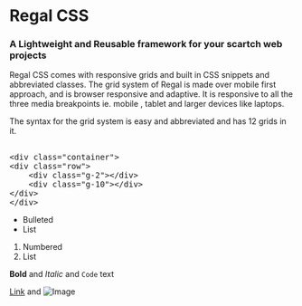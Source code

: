 # Regal CSS
### A Lightweight and Reusable framework for your scartch web projects


Regal CSS comes with responsive grids and built in CSS snippets and abbreviated classes.
The grid system of Regal is made over mobile first approach, and is browser responsive and adaptive.
It is responsive to all the three media breakpoints ie. mobile , tablet and larger devices like laptops.


The syntax for the grid system is easy and abbreviated and has 12 grids in it.

<xmp>
<div class="container">
<div class="row">
    <div class="g-2"></div>
    <div class="g-10"></div>
</div>
</div>
</xmp>





- Bulleted
- List

1. Numbered
2. List

**Bold** and _Italic_ and `Code` text

[Link](url) and ![Image](src)

